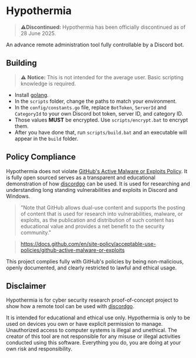 # Hypothermia
> ⚠️**Discontinued:** Hypothermia has been officially discontinued as of 28 June 2025.

An advance remote administration tool fully controllable by a Discord bot.

## Building
> ⚠️ **Notice:** This is not intended for the average user. Basic scripting knowledge is required.

- Install [golang](https://go.dev/doc/install).
- In the `scripts` folder, change the paths to match your environment.
- In the `config/constants.go` file, replace `BotToken`, `ServerId` and `CategoryId` to your own Discord bot token, server ID, and category ID.
- Those values **MUST** be encrypted. Use `scripts/encrypt.bat` to encrypt them.
- After you have done that, run `scripts/build.bat` and an executable will appear in the `build` folder.

## Policy Compliance
Hypothermia does not violate [GitHub's Active Malware or Exploits Policy](https://docs.github.com/en/site-policy/acceptable-use-policies/github-active-malware-or-exploits). It is fully open sourced serves as a transparent and educational demonstration of how [discordgo](https://github.com/bwmarrin/discordgo) can be used. It is used for researching and understanding long standing vulnerabilities and exploits in Discord and Windows.

> "Note that GitHub allows dual-use content and supports the posting of content that is used for research into vulnerabilities, malware, or exploits, as the publication and distribution of such content has educational value and provides a net benefit to the security community."

> https://docs.github.com/en/site-policy/acceptable-use-policies/github-active-malware-or-exploits

This project complies fully with GitHub's policies by being non-malicious, openly documented, and clearly restricted to lawful and ethical usage.

## Disclaimer
Hypothermia is for cyber security research proof-of-concept project to show how a remote tool can be used with [discordgo](https://github.com/bwmarrin/discordgo).

It is intended for educational and ethical use only. Hypothermia is only to be used on devices you own or have explicit permission to manage. Unauthorized access to computer systems is illegal and unethical. The creator of this tool are not responsible for any misuse or illegal activities conducted using this software. ​Everything you do, you are doing at your own risk and responsibility.